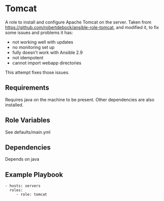 Tomcat
=========

A role to install and configure Apache Tomcat on the server. Taken from https://github.com/robertdebock/ansible-role-tomcat, and modified it, to fix some issues and problems it has:
- not working well with updates
- no monitoring set up
- fully doesn't work with Ansible 2.9
- not idempotent
- cannot import webapp directories

This attempt fixes those issues.

Requirements
------------

Requires java on the machine to be present. Other dependencies are also installed.

Role Variables
--------------

See defaults/main.yml

Dependencies
------------

Depends on java

Example Playbook
----------------

    - hosts: servers
      roles:
         - role: tomcat
